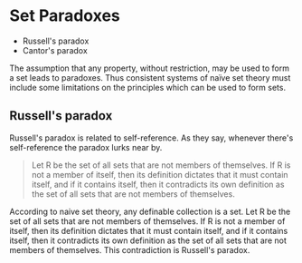 # Set Paradoxes

- Russell's paradox
- Cantor's paradox

The assumption that any property, without restriction, may be used to form a set leads to paradoxes. Thus consistent systems of naïve set theory must include some limitations on the principles which can be used to form sets.

## Russell's paradox
Russell's paradox is related to self-reference. As they say, whenever there's self-reference the paradox lurks near by.

> Let R be the set of all sets that are not members of themselves. If R is not a member of itself, then its definition dictates that it must contain itself, and if it contains itself, then it contradicts its own definition as the set of all sets that are not members of themselves.

According to naive set theory, any definable collection is a set. Let R be the set of all sets that are not members of themselves. If R is not a member of itself, then its definition dictates that it must contain itself, and if it contains itself, then it contradicts its own definition as the set of all sets that are not members of themselves. This contradiction is Russell's paradox. 

